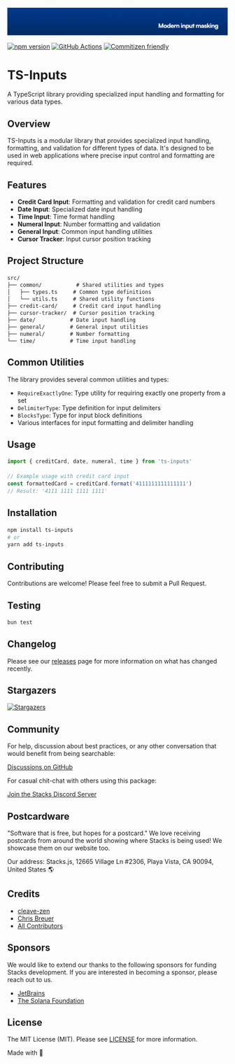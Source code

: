 <p align="center"><img src=".github/art/cover.jpg" alt="Social Card of this repo"></p>

[![npm version][npm-version-src]][npm-version-href]
[![GitHub Actions][github-actions-src]][github-actions-href]
[![Commitizen friendly](https://img.shields.io/badge/commitizen-friendly-brightgreen.svg)](http://commitizen.github.io/cz-cli/)
<!-- [![npm downloads][npm-downloads-src]][npm-downloads-href] -->
<!-- [![Codecov][codecov-src]][codecov-href] -->

# TS-Inputs

A TypeScript library providing specialized input handling and formatting for various data types.

## Overview

TS-Inputs is a modular library that provides specialized input handling, formatting, and validation for different types of data. It's designed to be used in web applications where precise input control and formatting are required.

## Features

- **Credit Card Input**: Formatting and validation for credit card numbers
- **Date Input**: Specialized date input handling
- **Time Input**: Time format handling
- **Numeral Input**: Number formatting and validation
- **General Input**: Common input handling utilities
- **Cursor Tracker**: Input cursor position tracking

## Project Structure

```
src/
├── common/           # Shared utilities and types
│   ├── types.ts     # Common type definitions
│   └── utils.ts     # Shared utility functions
├── credit-card/     # Credit card input handling
├── cursor-tracker/  # Cursor position tracking
├── date/           # Date input handling
├── general/        # General input utilities
├── numeral/        # Number formatting
└── time/           # Time input handling
```

## Common Utilities

The library provides several common utilities and types:

- `RequireExactlyOne`: Type utility for requiring exactly one property from a set
- `DelimiterType`: Type definition for input delimiters
- `BlocksType`: Type for input block definitions
- Various interfaces for input formatting and delimiter handling

## Usage

```typescript
import { creditCard, date, numeral, time } from 'ts-inputs'

// Example usage with credit card input
const formattedCard = creditCard.format('4111111111111111')
// Result: '4111 1111 1111 1111'
```

## Installation

```bash
npm install ts-inputs
# or
yarn add ts-inputs
```

## Contributing

Contributions are welcome! Please feel free to submit a Pull Request.

## Testing

```bash
bun test
```

## Changelog

Please see our [releases](https://github.com/stackjs/ts-inputs/releases) page for more information on what has changed recently.

## Stargazers

[![Stargazers](https://starchart.cc/stacksjs/ts-inputs.svg?variant=adaptive)](https://starchart.cc/stacksjs/ts-inputs)

## Community

For help, discussion about best practices, or any other conversation that would benefit from being searchable:

[Discussions on GitHub](https://github.com/stacksjs/ts-inputs/discussions)

For casual chit-chat with others using this package:

[Join the Stacks Discord Server](https://discord.gg/stacksjs)

## Postcardware

"Software that is free, but hopes for a postcard." We love receiving postcards from around the world showing where Stacks is being used! We showcase them on our website too.

Our address: Stacks.js, 12665 Village Ln #2306, Playa Vista, CA 90094, United States 🌎

## Credits

- [cleave-zen](https://github.com/nosir/cleave-zen)
- [Chris Breuer](https://github.com/chrisbbreuer)
- [All Contributors](https://github.com/stacksjs/clarity/contributors)

## Sponsors

We would like to extend our thanks to the following sponsors for funding Stacks development. If you are interested in becoming a sponsor, please reach out to us.

- [JetBrains](https://www.jetbrains.com/)
- [The Solana Foundation](https://solana.com/)

## License

The MIT License (MIT). Please see [LICENSE](LICENSE.md) for more information.

Made with 💙

<!-- Badges -->
[npm-version-src]: https://img.shields.io/npm/v/ts-inputs?style=flat-square
[npm-version-href]: https://npmjs.com/package/ts-inputs
[github-actions-src]: https://img.shields.io/github/actions/workflow/status/stacksjs/ts-inputs/ci.yml?style=flat-square&branch=main
[github-actions-href]: https://github.com/stacksjs/ts-inputs/actions?query=workflow%3Aci

<!-- [codecov-src]: https://img.shields.io/codecov/c/gh/stacksjs/ts-inputs/main?style=flat-square
[codecov-href]: https://codecov.io/gh/stacksjs/ts-inputs -->
